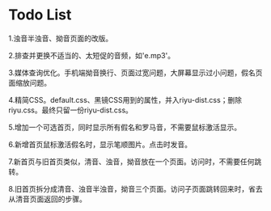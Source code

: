 # Todo List

1.浊音半浊音、拗音页面的改版。

2.排查并更换不适当的、太短促的音频，如'e.mp3'。

3.媒体查询优化。手机端拗音换行、页面过宽问题，大屏幕显示过小问题，假名页面缩放问题。

4.精简CSS。default.css、黑镜CSS用到的属性，并入riyu-dist.css；删除riyu.css。最终只留一份riyu-dist.css。

5.增加一个可选首页，同时显示所有假名和罗马音，不需要鼠标激活显示。

6.新增首页鼠标激活假名时，显示笔顺图片。点击时发音。

7.新首页与旧首页类似，清音、浊音，拗音放在一个页面。访问时，不需要任何跳转。

8.旧首页拆分成清音、浊音半浊音，拗音三个页面。访问子页面跳转回来时，省去从清音页面返回的步骤。
